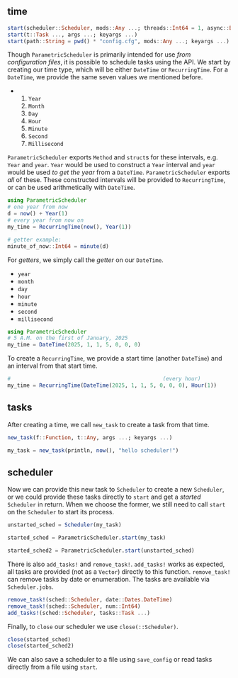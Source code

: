 ## time
```julia
start(scheduler::Scheduler, mods::Any ...; threads::Int64 = 1, async::Bool = true)
start(t::Task ..., args ...; keyargs ...)
start(path::String = pwd() * "config.cfg", mods::Any ...; keyargs ...)
```
Though `ParametricScheduler` is primarily intended for use *from configuration files*, it is possible to schedule tasks using the API. We start by creating our time type, which will be either `DateTime` or `RecurringTime`. For a `DateTime`, we provide the same seven values we mentioned before.
- 1. `Year`
  2. `Month`
  3. `Day`
  4. `Hour`
  5. `Minute`
  6. `Second`
  7. `Millisecond`

`ParametricScheduler` exports `Method` and `struct`s for these intervals, e.g. `Year` and `year`. `Year` would be used to construct a `Year` interval and `year` would be used *to get the year* from a `DateTime`. `ParametricScheduler` exports *all* of these. These constructed intervals will be provided to `RecurringTime`, or can be used arithmetically with `DateTime`. 
```julia
using ParametricScheduler
# one year from now
d = now() + Year(1)
# every year from now on
my_time = RecurringTime(now(), Year(1))

# getter example:
minute_of_now::Int64 = minute(d)
```
For *getters*, we simply call the *getter* on our `DateTime`.
- `year`
- `month`
- `day`
- `hour`
- `minute`
- `second`
- `millisecond`
```julia
using ParametricScheduler
# 5 A.M. on the first of January, 2025
my_time = DateTime(2025, 1, 1, 5, 0, 0, 0)
```
To create a `RecurringTime`, we provide a start time (another `DateTime`) and an interval from that start time. 
```julia
#                                                (every hour)
my_time = RecurringTime(DateTime(2025, 1, 1, 5, 0, 0, 0), Hour(1))
```
## tasks
After creating a time, we call `new_task` to create a task from that time.
```julia
new_task(f::Function, t::Any, args ...; keyargs ...)
```
```julia
my_task = new_task(println, now(), "hello scheduler!")
```
## scheduler
Now we can provide this new task to `Scheduler` to create a new `Scheduler`, or we could provide these tasks directly to `start` and get a *started* `Scheduler` in return. When we choose the former, we still need to call `start` on the `Scheduler` to start its process.
```julia
unstarted_sched = Scheduler(my_task)

started_sched = ParametricScheduler.start(my_task)

started_sched2 = ParametricScheduler.start(unstarted_sched)
```
There is also `add_tasks!` and `remove_task!`. `add_tasks!` works as expected, all tasks are provided (not as a `Vector`) directly to this function. `remove_task!` can remove tasks by date or enumeration. The tasks are available via `Scheduler.jobs`.
```julia
remove_task!(sched::Scheduler, date::Dates.DateTime)
remove_task!(sched::Scheduler, num::Int64)
add_tasks!(sched::Scheduler, tasks::Task ...)
```
Finally, to `close` our scheduler we use `close(::Scheduler)`.
```julia
close(started_sched)
close(started_sched2)
```
We can also save a scheduler to a file using `save_config` or read tasks directly from a file using `start`.


